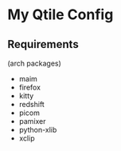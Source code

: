 # My Qtile Config

## Requirements

(arch packages)

- maim
- firefox
- kitty
- redshift
- picom
- pamixer
- python-xlib
- xclip

